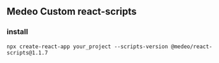 ## Medeo Custom react-scripts
### install 

```
npx create-react-app your_project --scripts-version @medeo/react-scripts@1.1.7
```
